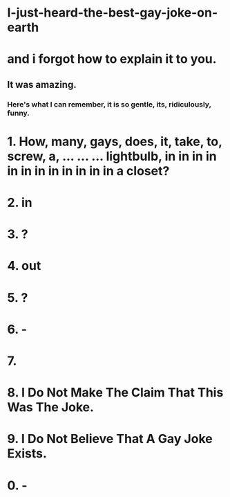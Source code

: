 # I-just-heard-the-best-gay-joke-on-earth

# and i forgot how to explain it to you.
## It was amazing. 
### Here's what I can remember, it is so gentle, its, ridiculously, funny. 

# 1. How, many, gays, does, it, take, to, screw, a, ... ... ... lightbulb, in in in in in in in in in in in in a closet?
# 2. in
# 3. ?
# 4. out
# 5. ?
# 6. -
# 7. 
# 8. I Do Not Make The Claim That This Was The Joke.
# 9. I Do Not Believe That A Gay Joke Exists.
# 0. -
